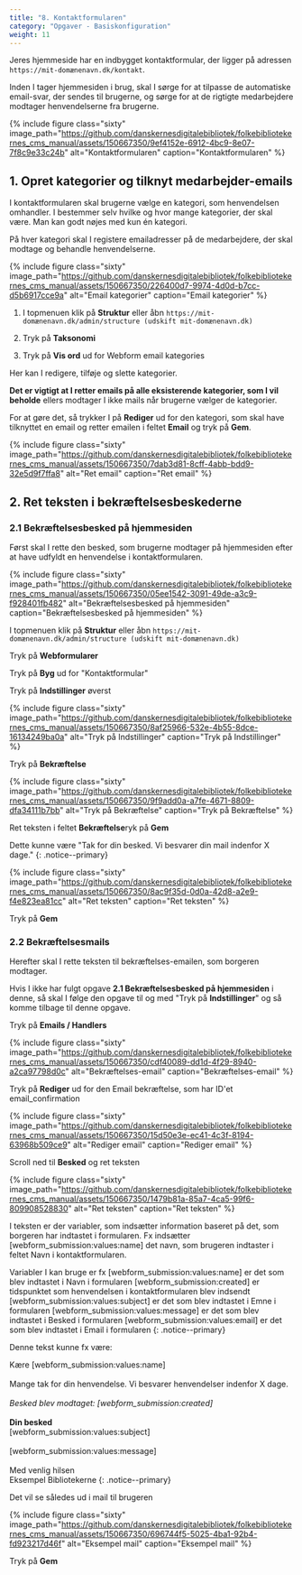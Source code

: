 ```yaml
---
title: "8. Kontaktformularen"
category: "Opgaver - Basiskonfiguration"
weight: 11
---
```


Jeres hjemmeside har en indbygget kontaktformular, der ligger på adressen `https://mit-domænenavn.dk/kontakt`. 

Inden I tager hjemmesiden i brug, skal I sørge for at tilpasse de automatiske email-svar, der sendes til brugerne, og sørge for at de rigtigte medarbejdere modtager henvendelserne fra brugerne.

{% include figure class="sixty" image_path="https://github.com/danskernesdigitalebibliotek/folkebibliotekernes_cms_manual/assets/150667350/9ef4152e-6912-4bc9-8e07-7f8c9e33c24b" alt="Kontaktformularen" caption="Kontaktformularen" %}

## 1. Opret kategorier og tilknyt medarbejder-emails
I kontaktformularen skal brugerne vælge en kategori, som henvendelsen omhandler. I bestemmer selv hvilke og hvor mange kategorier, der skal være. Man kan godt nøjes med kun én kategori.

På hver kategori skal I registere emailadresser på de medarbejdere, der skal modtage og behandle henvendelserne.

{% include figure class="sixty" image_path="https://github.com/danskernesdigitalebibliotek/folkebibliotekernes_cms_manual/assets/150667350/226400d7-9974-4d0d-b7cc-d5b6917cce9a" alt="Email kategorier" caption="Email kategorier" %}

1. I topmenuen klik på **Struktur** eller åbn `https://mit-domænenavn.dk/admin/structure (udskift mit-domænenavn.dk)`

2. Tryk på **Taksonomi**

3. Tryk på **Vis ord** ud for Webform email kategories

Her kan I redigere, tilføje og slette kategorier. 

**Det er vigtigt at I retter emails på alle eksisterende kategorier, som I vil beholde** ellers modtager I ikke mails når brugerne vælger de kategorier.

For at gøre det, så trykker I på **Rediger** ud for den kategori, som skal have tilknyttet en email og retter emailen i feltet **Email** og tryk på **Gem**.

{% include figure class="sixty" image_path="https://github.com/danskernesdigitalebibliotek/folkebibliotekernes_cms_manual/assets/150667350/7dab3d81-8cff-4abb-bdd9-32e5d9f7ffa8" alt="Ret email" caption="Ret email" %}

## 2. Ret teksten i bekræftelsesbeskederne

### 2.1 Bekræftelsesbesked på hjemmesiden
Først skal I rette den besked, som brugerne modtager på hjemmesiden efter at have udfyldt en henvendelse i kontaktformularen.

{% include figure class="sixty" image_path="https://github.com/danskernesdigitalebibliotek/folkebibliotekernes_cms_manual/assets/150667350/05ee1542-3091-49de-a3c9-f928401fb482" alt="Bekræftelsesbesked på hjemmesiden" caption="Bekræftelsesbesked på hjemmesiden" %}

I topmenuen klik på **Struktur** eller åbn `https://mit-domænenavn.dk/admin/structure (udskift mit-domænenavn.dk)`

Tryk på **Webformularer**

Tryk på **Byg** ud for "Kontaktformular"

Tryk på **Indstillinger** øverst

{% include figure class="sixty" image_path="https://github.com/danskernesdigitalebibliotek/folkebibliotekernes_cms_manual/assets/150667350/8af25966-532e-4b55-8dce-16134249ba0a" alt="Tryk på Indstillinger" caption="Tryk på Indstillinger" %}

Tryk på **Bekræftelse** 

{% include figure class="sixty" image_path="https://github.com/danskernesdigitalebibliotek/folkebibliotekernes_cms_manual/assets/150667350/9f9add0a-a7fe-4671-8809-dfa34111b7bb" alt="Tryk på Bekræftelse" caption="Tryk på Bekræftelse" %}

Ret teksten i feltet **Bekræftelse**ryk på **Gem**

Dette kunne være "Tak for din besked. Vi besvarer din mail indenfor X dage."
{: .notice--primary}

{% include figure class="sixty" image_path="https://github.com/danskernesdigitalebibliotek/folkebibliotekernes_cms_manual/assets/150667350/8ac9f35d-0d0a-42d8-a2e9-f4e823ea81cc" alt="Ret teksten" caption="Ret teksten" %}

Tryk på **Gem**

### 2.2 Bekræftelsesmails
Herefter skal I rette teksten til bekræftelses-emailen, som borgeren modtager.

Hvis I ikke har fulgt opgave **2.1 Bekræftelsesbesked på hjemmesiden** i denne, så skal I følge den opgave til og med "Tryk på **Indstillinger**" og så komme tilbage til denne opgave.

Tryk på **Emails / Handlers**

{% include figure class="sixty" image_path="https://github.com/danskernesdigitalebibliotek/folkebibliotekernes_cms_manual/assets/150667350/cdf40089-dd1d-4f29-8940-a2ca97798d0c" alt="Bekræftelses-email" caption="Bekræftelses-email" %}

Tryk på **Rediger** ud for den Email bekræftelse, som har ID'et email_confirmation 

{% include figure class="sixty" image_path="https://github.com/danskernesdigitalebibliotek/folkebibliotekernes_cms_manual/assets/150667350/15d50e3e-ec41-4c3f-8194-63968b509ce9" alt="Rediger email" caption="Rediger email" %}

Scroll ned til **Besked** og ret teksten

{% include figure class="sixty" image_path="https://github.com/danskernesdigitalebibliotek/folkebibliotekernes_cms_manual/assets/150667350/1479b81a-85a7-4ca5-99f6-809908528830" alt="Ret teksten" caption="Ret teksten" %}

I teksten er der variabler, som indsætter information baseret på det, som borgeren har indtastet i formularen. Fx indsætter [webform_submission:values:name] det navn, som brugeren indtaster i feltet Navn i kontaktformularen.

Variabler I kan bruge er fx
[webform_submission:values:name] er det som blev indtastet i Navn i formularen
[webform_submission:created] er tidspunktet som henvendelsen i kontaktformularen blev indsendt
[webform_submission:values:subject] er det som blev indtastet i Emne i formularen
[webform_submission:values:message] er det som blev indtastet i Besked i formularen
[webform_submission:values:email] er det som blev indtastet i Email i formularen
{: .notice--primary}

Denne tekst kunne fx være:

Kære [webform_submission:values:name]\
\
Mange tak for din henvendelse. Vi besvarer henvendelser indenfor X dage.\
\
*Besked blev modtaget: [webform_submission:created]*\
\
**Din besked**\
[webform_submission:values:subject]\
\
[webform_submission:values:message]\
\
Med venlig hilsen\
Eksempel Bibliotekerne
{: .notice--primary}

Det vil se således ud i mail til brugeren

{% include figure class="sixty" image_path="https://github.com/danskernesdigitalebibliotek/folkebibliotekernes_cms_manual/assets/150667350/696744f5-5025-4ba1-92b4-fd923217d46f" alt="Eksempel mail" caption="Eksempel mail" %}

Tryk på **Gem**
